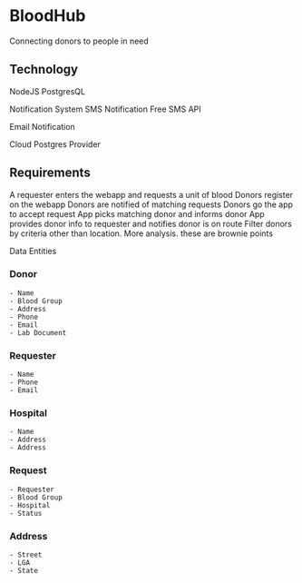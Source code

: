 # BloodHub
Connecting donors to people in need

## Technology
NodeJS
PostgresQL


Notification System
SMS Notification
Free SMS API

Email Notification

Cloud Postgres Provider
## Requirements

A requester enters the webapp and requests a  unit of blood
Donors register on the webapp 
Donors are notified of matching requests
Donors go the app to accept request
App picks matching donor and informs donor
App provides donor info to requester and notifies donor is on route
Filter donors by criteria other than location. More analysis. these are brownie points


Data Entities

### Donor
    - Name
    - Blood Group
    - Address
    - Phone
    - Email
    - Lab Document 

### Requester
    - Name
    - Phone
    - Email

### Hospital
    - Name
    - Address
    - Address

### Request
    - Requester
    - Blood Group
    - Hospital
    - Status

### Address
    - Street
    - LGA
    - State